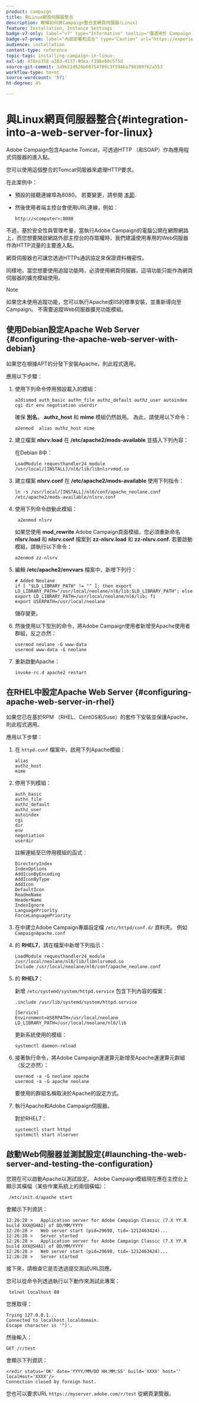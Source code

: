 ```yaml
---
product: campaign
title: 與Linux網頁伺服器整合
description: 瞭解如何將Campaign整合至網頁伺服器(Linux)
feature: Installation, Instance Settings
badge-v7-only: label="v7" type="Informative" tooltip="僅適用於 Campaign Classic v7"
badge-v7-prem: label="內部部署和混合" type="Caution" url="https://experienceleague.adobe.com/docs/campaign-classic/using/installing-campaign-classic/architecture-and-hosting-models/hosting-models-lp/hosting-models.html?lang=zh-Hant" tooltip="僅適用於內部部署和混合部署"
audience: installation
content-type: reference
topic-tags: installing-campaign-in-linux-
exl-id: 4f8ea358-a38d-4137-9dea-f398e60c5f5d
source-git-commit: 3a9b21d626b60754789c3f594ba798309f62a553
workflow-type: tm+mt
source-wordcount: '571'
ht-degree: 4%

---
```


# 與Linux網頁伺服器整合{#integration-into-a-web-server-for-linux}



Adobe Campaign包含Apache Tomcat，可透過HTTP （和SOAP）作為應用程式伺服器的進入點。

您可以使用這個整合的Tomcat伺服器來處理HTTP要求。

在此案例中：

* 預設的接聽連線埠為8080。 若要變更，請參閱 [本節](configure-tomcat.md).
* 然後使用者端主控台會使用URL連線，例如：

  ```
  http://<computer>:8080
  ```

不過，基於安全性與管理考量，當執行Adobe Campaign的電腦公開在網際網路上，而您想要開啟網路外部主控台的存取權時，我們建議使用專用的Web伺服器作為HTTP流量的主要進入點。

網頁伺服器也可讓您透過HTTPs通訊協定來保證資料機密性。

同樣地，當您想要使用追蹤功能時，必須使用網頁伺服器，這項功能只能作為網頁伺服器的擴充模組使用。

>[!NOTE]
>
>如果您未使用追蹤功能，您可以執行Apache或IIS的標準安裝，並重新導向至Campaign。 不需要追蹤Web伺服器擴充功能模組。

## 使用Debian設定Apache Web Server {#configuring-the-apache-web-server-with-debian}

如果您在根據APT的分發下安裝Apache，則此程式適用。

應用以下步驟：

1. 使用下列命令停用預設載入的模組：

   ```
   a2dismod auth_basic authn_file authz_default authz_user autoindex cgi dir env negotiation userdir
   ```

   確保 **別名**， **authz_host** 和 **mime** 模組仍然啟用。 為此，請使用以下命令：

   ```
   a2enmod  alias authz_host mime
   ```

1. 建立檔案 **nlsrv.load** 在 **/etc/apache2/mods-available** 並插入下列內容：

   在Debian 8中：

   ```
   LoadModule requesthandler24_module /usr/local/[INSTALL]/nl6/lib/libnlsrvmod.so
   ```

1. 建立檔案 **nlsrv.conf** 在 **/etc/apache2/mods-available** 使用下列指令：

   ```
   ln -s /usr/local/[INSTALL]/nl6/conf/apache_neolane.conf /etc/apache2/mods-available/nlsrv.conf
   ```

1. 使用下列命令啟動此模組：

   ```
    a2enmod nlsrv
   ```

   如果您使用 **mod_rewrite** Adobe Campaign頁面模組，您必須重新命名 **nlsrv.load** 和 **nlsrv.conf** 檔案到 **zz-nlsrv.load** 和 **zz-nlsrv.conf**. 若要啟動模組，請執行以下命令：

   ```
   a2enmod zz-nlsrv
   ```

1. 編輯 **/etc/apache2/envvars** 檔案中，新增下列行：

   ```
   # Added Neolane
   if [ "$LD_LIBRARY_PATH" != "" ]; then export LD_LIBRARY_PATH="/usr/local/neolane/nl6/lib:$LD_LIBRARY_PATH"; else export LD_LIBRARY_PATH=/usr/local/neolane/nl6/lib; fi
   export USERPATH=/usr/local/neolane
   ```

   儲存變更。

1. 然後使用以下型別的命令，將Adobe Campaign使用者新增至Apache使用者群組，反之亦然：

   ```
   usermod neolane -G www-data
   usermod www-data -G neolane
   ```

1. 重新啟動Apache：

   ```
   invoke-rc.d apache2 restart
   ```

## 在RHEL中設定Apache Web Server {#configuring-apache-web-server-in-rhel}

如果您已在基於RPM （RHEL、CentOS和Suse）的套件下安裝並保護Apache，則此程式適用。

應用以下步驟：

1. 在 `httpd.conf` 檔案中，啟用下列Apache模組：

   ```
   alias
   authz_host
   mime
   ```

1. 停用下列模組：

   ```
   auth_basic
   authn_file
   authz_default
   authz_user
   autoindex
   cgi
   dir
   env
   negotiation
   userdir
   ```

   註解連結至已停用模組的函式：

   ```
   DirectoryIndex
   IndexOptions    
   AddIconByEncoding    
   AddIconByType    
   AddIcon    
   DefaultIcon    
   ReadmeName    
   HeaderName    
   IndexIgnore    
   LanguagePriority    
   ForceLanguagePriority
   ```

1. 在中建立Adobe Campaign專屬設定檔 `/etc/httpd/conf.d/` 資料夾。 例如 `CampaignApache.conf`

1. 的 **RHEL7**，請在檔案中新增下列指示：

   ```
   LoadModule requesthandler24_module /usr/local/neolane/nl6/lib/libnlsrvmod.so
   Include /usr/local/neolane/nl6/conf/apache_neolane.conf
   ```

1. 的 **RHEL7**：

   新增 `/etc/systemd/system/httpd.service` 包含下列內容的檔案：

   ```
   .include /usr/lib/systemd/system/httpd.service
   
   [Service]
   Environment=USERPATH=/usr/local/neolane LD_LIBRARY_PATH=/usr/local/neolane/nl6/lib
   ```

   更新系統使用的模組：

   ```
   systemctl daemon-reload
   ```

1. 接著執行命令，將Adobe Campaign運運算元新增至Apache運運算元群組（反之亦然）：

   ```
   usermod -a -G neolane apache
   usermod -a -G apache neolane
   ```

   要使用的群組名稱取決於Apache的設定方式。

1. 執行Apache和Adobe Campaign伺服器。

   對於RHEL7：

   ```
   systemctl start httpd
   systemctl start nlserver
   ```

## 啟動Web伺服器並測試設定{#launching-the-web-server-and-testing-the-configuration}

您現在可以啟動Apache以測試設定。 Adobe Campaign模組現在應在主控台上顯示其橫幅（某些作業系統上的兩個橫幅）：

```
 /etc/init.d/apache start
```

會顯示下列資訊：

```
12:26:28 >   Application server for Adobe Campaign Classic (7.X YY.R build XXX@SHA1) of DD/MM/YYYY
12:26:28 >   Web server start (pid=29698, tid=-1212463424)...
12:26:28 >   Server started
12:26:28 >   Application server for Adobe Campaign Classic (7.X YY.R build XXX@SHA1) of DD/MM/YYYY
12:26:28 >   Web server start (pid=29698, tid=-1212463424)...
12:26:28 >   Server started
```

接下來，請檢查它是否透過提交測試URL回應。

您可以從命令列透過執行以下動作來測試此專案：

```
 telnet localhost 80  
```

您應取得：

```
Trying 127.0.0.1...
Connected to localhost.localdomain.
Escape character is '^]'.
```

然後輸入：

```
GET /r/test
```

會顯示下列資訊：

```
<redir status='OK' date='YYYY/MM/DD HH:MM:SS' build='XXXX' host='' localHost='XXXX'/>
Connection closed by foreign host.
```

您也可以要求URL `https://myserver.adobe.com/r/test` 從網頁瀏覽器。
